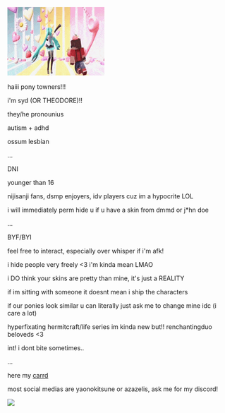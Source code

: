 ![](https://github.com/kazugorou/kazugorou/blob/main/hermitcraft-rendog.gif)

haiii pony towners!!! 

i'm syd (OR THEODORE)!!

they/he pronounius

autism + adhd

ossum lesbian

...

DNI

younger than 16

nijisanji fans, dsmp enjoyers, idv players cuz im a hypocrite LOL

i will immediately perm hide u if u have a skin from dmmd or j*hn doe

...

BYF/BYI

feel free to interact, especially over whisper if i'm afk!

i hide people very freely <3 i'm kinda mean LMAO

i DO think your skins are pretty than mine, it's just a REALITY

if im sitting with someone it doesnt mean i ship the characters

if our ponies look similar u can literally just ask me to change mine idc (i care a lot)

hyperfixating hermitcraft/life series im kinda new but!! renchantingduo beloveds <3

int! i dont bite sometimes..

...

here my [carrd](https://azazelis.carrd.co)

most social medias are yaonokitsune or azazelis, ask me for my discord!

![](https://github.com/kazugorou/kazugorou/blob/main/bdoubleo100-spin.gif)
